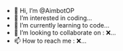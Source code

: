 - 👋 Hi, I’m @AimbotOP
- 👀 I’m interested in coding...
- 🌱 I’m currently learning to code...
- 💞️ I’m looking to collaborate on : ❌...
- 📫 How to reach me : ❌...

<!---
AimbotOP/AimbotOP is a ✨ special ✨ repository because its `README.md` (this file) appears on your GitHub profile.
You can click the Preview link to take a look at your changes.
--->
